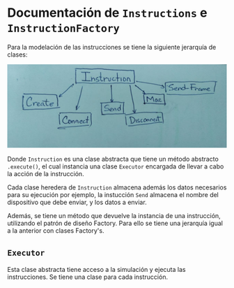 # Documentación de `Instructions` e `InstructionFactory`

Para la modelación de las instrucciones se tiene la siguiente jerarquía de clases:

![](./img/instruction.png)

Donde `Instruction` es una clase abstracta que tiene un método abstracto `.execute()`, el cual instancia una clase `Executor`  encargada de llevar a cabo la acción de la instrucción.

Cada clase heredera de `Instruction` almacena además los datos necesarios para su ejecución por ejemplo, la instucción `Send` almacena el nombre del dispositivo que debe enviar, y los datos a enviar.

Además, se tiene un método que devuelve la instancia de una instrucción, utilizando el patrón de diseño Factory. Para ello se tiene una jerarquía igual a la anterior con clases Factory's.

## `Executor`

Esta clase abstracta tiene acceso a la simulación y ejecuta las instrucciones. Se tiene una clase para cada instrucción.

